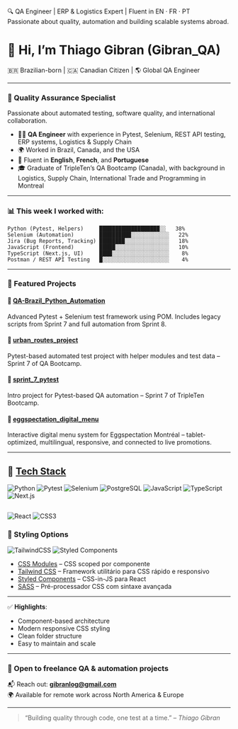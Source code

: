 🔍 QA Engineer | ERP & Logistics Expert | Fluent in EN · FR · PT  
Passionate about quality, automation and building scalable systems abroad.

# 👋 Hi, I’m Thiago Gibran (Gibran_QA)

🇧🇷 Brazilian-born | 🇨🇦 Canadian Citizen | 🌎 Global QA Engineer

---

### 🧪 Quality Assurance Specialist

Passionate about automated testing, software quality, and international collaboration.

- 👨‍💻 **QA Engineer** with experience in Pytest, Selenium, REST API testing, ERP systems, Logistics & Supply Chain  
- 🌍 Worked in Brazil, Canada, and the USA  
- 💬 Fluent in **English**, **French**, and **Portuguese**  
- 🎓 Graduate of TripleTen’s QA Bootcamp (Canada), with background in Logistics, Supply Chain, International Trade and Programming in Montreal  

---

### 📊 This week I worked with:

```
Python (Pytest, Helpers)     ███████████████████░░   38%
Selenium (Automation)        ██████████░░░░░░░░░░░░   22%
Jira (Bug Reports, Tracking) ████████░░░░░░░░░░░░░░   18%
JavaScript (Frontend)        █████░░░░░░░░░░░░░░░░░   10%
TypeScript (Next.js, UI)     ████░░░░░░░░░░░░░░░░░░    8%
Postman / REST API Testing   █░░░░░░░░░░░░░░░░░░░░░    4%
```

---

### 🚀 Featured Projects

#### 🔹 [QA-Brazil_Python_Automation](https://github.com/Gibran-T/QA-Brazil_Python_Automation)  
Advanced Pytest + Selenium test framework using POM. Includes legacy scripts from Sprint 7 and full automation from Sprint 8.

#### 🔹 [urban_routes_project](https://github.com/Gibran-T/urban_routes_project)  
Pytest-based automated test project with helper modules and test data – Sprint 7 of QA Bootcamp.

#### 🔹 [sprint_7_pytest](https://github.com/Gibran-T/sprint_7_pytest)  
Intro project for Pytest-based QA automation – Sprint 7 of TripleTen Bootcamp.

#### 🔹 [eggspectation_digital_menu](https://github.com/Gibran-T/eggspectation_digital_menu)  
Interactive digital menu system for Eggspectation Montréal – tablet-optimized, multilingual, responsive, and connected to live promotions.

---

## 🧰 [Tech Stack](https://shields.io/)


![Python](https://img.shields.io/badge/Python-3670A0?style=for-the-badge&logo=python&logoColor=fff)
![Pytest](https://img.shields.io/badge/Pytest-0A0A0A?style=for-the-badge&logo=pytest&logoColor=white)
![Selenium](https://img.shields.io/badge/Selenium-43B02A?style=for-the-badge&logo=selenium&logoColor=white)
![PostgreSQL](https://img.shields.io/badge/PostgreSQL-316192?style=for-the-badge&logo=postgresql&logoColor=white)
![JavaScript](https://img.shields.io/badge/JavaScript-323330?style=for-the-badge&logo=javascript&logoColor=F7DF1E)
![TypeScript](https://img.shields.io/badge/TypeScript-007ACC?style=for-the-badge&logo=typescript&logoColor=white)
![Next.js](https://img.shields.io/badge/Next.js-000?style=for-the-badge&logo=next.js&logoColor=white)

##

![React](https://img.shields.io/badge/React-20232A?style=for-the-badge&logo=react&logoColor=61DAFB)
![CSS3](https://img.shields.io/badge/CSS3-1572B6?style=for-the-badge&logo=css3&logoColor=white)


### 🎨 Styling Options

![TailwindCSS](https://img.shields.io/badge/Tailwind_CSS-38B2AC?style=for-the-badge&logo=tailwind-css&logoColor=white)
![Styled Components](https://img.shields.io/badge/styled--components-DB7093?style=for-the-badge&logo=styled-components&logoColor=white)

- [CSS Modules](https://github.com/css-modules/css-modules) – CSS scoped por componente  
- [Tailwind CSS](https://tailwindcss.com/) – Framework utilitário para CSS rápido e responsivo  
- [Styled Components](https://styled-components.com/) – CSS-in-JS para React  
- [SASS](https://sass-lang.com/) – Pré-processador CSS com sintaxe avançada  



---

✅ **Highlights**:
- Component-based architecture
- Modern responsive CSS styling
- Clean folder structure
- Easy to maintain and scale

---

### 💼 Open to freelance QA & automation projects  

📬 Reach out: **[gibranlog@gmail.com](mailto:gibranlog@gmail.com)**  
🌍 Available for remote work across North America & Europe  


---

> “Building quality through code, one test at a time.” – *Thiago Gibran*
